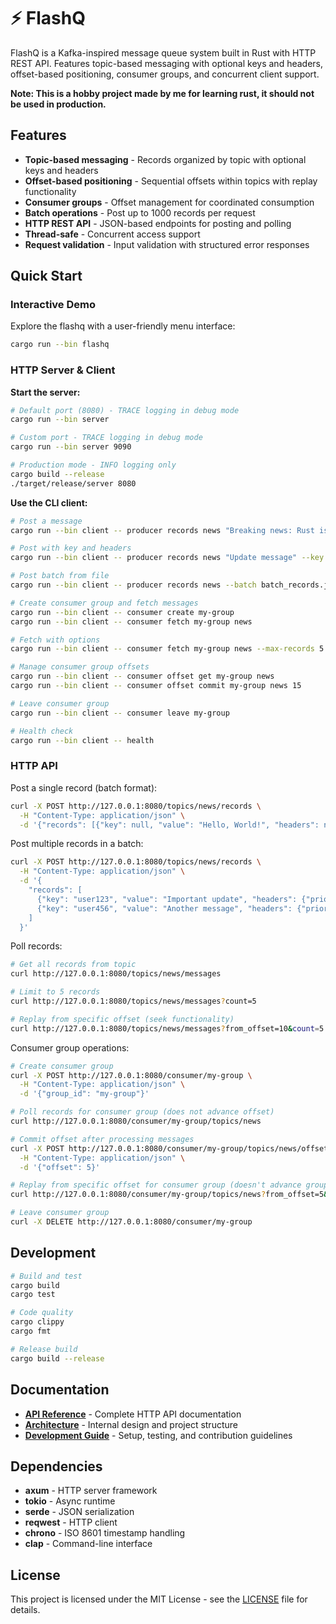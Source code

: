 # ⚡ FlashQ

FlashQ is a Kafka-inspired message queue system built in Rust with HTTP REST API. Features topic-based messaging with optional keys and headers, offset-based positioning, consumer groups, and concurrent client support.

**Note: This is a hobby project made by me for learning rust, it should not be used in production.**

## Features

- **Topic-based messaging** - Records organized by topic with optional keys and headers
- **Offset-based positioning** - Sequential offsets within topics with replay functionality
- **Consumer groups** - Offset management for coordinated consumption
- **Batch operations** - Post up to 1000 records per request
- **HTTP REST API** - JSON-based endpoints for posting and polling
- **Thread-safe** - Concurrent access support
- **Request validation** - Input validation with structured error responses

## Quick Start

### Interactive Demo
Explore the flashq with a user-friendly menu interface:

```bash
cargo run --bin flashq
```

### HTTP Server & Client

**Start the server:**
```bash
# Default port (8080) - TRACE logging in debug mode
cargo run --bin server

# Custom port - TRACE logging in debug mode
cargo run --bin server 9090

# Production mode - INFO logging only
cargo build --release
./target/release/server 8080
```

**Use the CLI client:**
```bash
# Post a message
cargo run --bin client -- producer records news "Breaking news: Rust is awesome!"

# Post with key and headers
cargo run --bin client -- producer records news "Update message" --key "user123" --header "priority=high" --header "source=mobile"

# Post batch from file
cargo run --bin client -- producer records news --batch batch_records.json

# Create consumer group and fetch messages
cargo run --bin client -- consumer create my-group
cargo run --bin client -- consumer fetch my-group news

# Fetch with options
cargo run --bin client -- consumer fetch my-group news --max-records 5 --from-offset 10

# Manage consumer group offsets
cargo run --bin client -- consumer offset get my-group news
cargo run --bin client -- consumer offset commit my-group news 15

# Leave consumer group
cargo run --bin client -- consumer leave my-group

# Health check
cargo run --bin client -- health
```

### HTTP API

Post a single record (batch format):
```bash
curl -X POST http://127.0.0.1:8080/topics/news/records \
  -H "Content-Type: application/json" \
  -d '{"records": [{"key": null, "value": "Hello, World!", "headers": null}]}'
```

Post multiple records in a batch:
```bash
curl -X POST http://127.0.0.1:8080/topics/news/records \
  -H "Content-Type: application/json" \
  -d '{
    "records": [
      {"key": "user123", "value": "Important update", "headers": {"priority": "high", "source": "mobile"}},
      {"key": "user456", "value": "Another message", "headers": {"priority": "low", "source": "web"}}
    ]
  }'
```

Poll records:
```bash
# Get all records from topic
curl http://127.0.0.1:8080/topics/news/messages

# Limit to 5 records
curl http://127.0.0.1:8080/topics/news/messages?count=5

# Replay from specific offset (seek functionality)
curl http://127.0.0.1:8080/topics/news/messages?from_offset=10&count=5
```

Consumer group operations:
```bash
# Create consumer group
curl -X POST http://127.0.0.1:8080/consumer/my-group \
  -H "Content-Type: application/json" \
  -d '{"group_id": "my-group"}'

# Poll records for consumer group (does not advance offset)
curl http://127.0.0.1:8080/consumer/my-group/topics/news

# Commit offset after processing messages
curl -X POST http://127.0.0.1:8080/consumer/my-group/topics/news/offset \
  -H "Content-Type: application/json" \
  -d '{"offset": 5}'

# Replay from specific offset for consumer group (doesn't advance group offset)  
curl http://127.0.0.1:8080/consumer/my-group/topics/news?from_offset=5&count=3

# Leave consumer group
curl -X DELETE http://127.0.0.1:8080/consumer/my-group
```

## Development

```bash
# Build and test
cargo build
cargo test

# Code quality
cargo clippy
cargo fmt

# Release build
cargo build --release
```

## Documentation

- **[API Reference](docs/api.md)** - Complete HTTP API documentation
- **[Architecture](docs/architecture.md)** - Internal design and project structure
- **[Development Guide](docs/development.md)** - Setup, testing, and contribution guidelines

## Dependencies

- **axum** - HTTP server framework
- **tokio** - Async runtime  
- **serde** - JSON serialization
- **reqwest** - HTTP client
- **chrono** - ISO 8601 timestamp handling
- **clap** - Command-line interface

## License

This project is licensed under the MIT License - see the [LICENSE](LICENSE) file for details.
